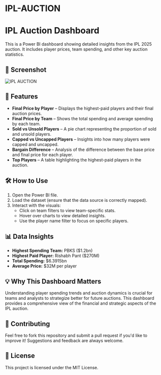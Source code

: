 # IPL-AUCTION
# IPL Auction Dashboard

This is a Power BI dashboard showing detailed insights from the IPL 2025 auction. It includes player prices, team spending, and other key auction statistics.

## 📸 Screenshot
![IPL AUCTION](https://github.com/user-attachments/assets/b7fbcc1d-27e6-4f9f-b247-89d7902167f2)


## 🚀 Features
- **Final Price by Player** – Displays the highest-paid players and their final auction prices.
- **Final Price by Team** – Shows the total spending and average spending by each team.
- **Sold vs Unsold Players** – A pie chart representing the proportion of sold and unsold players.
- **Capped vs Uncapped Players** – Insights into how many players were capped and uncapped.
- **Bargain Difference** – Analysis of the difference between the base price and final price for each player.
- **Top Players** – A table highlighting the highest-paid players in the auction.

## 🛠️ How to Use
1. Open the Power BI file.
2. Load the dataset (ensure that the data source is correctly mapped).
3. Interact with the visuals:
   - Click on team filters to view team-specific stats.
   - Hover over charts to view detailed insights.
   - Use the player name filter to focus on specific players.

## 📊 Data Insights
- **Highest Spending Team:** PBKS ($1.2bn)
- **Highest Paid Player:** Rishabh Pant ($270M)
- **Total Spending:** $6.3915bn
- **Average Price:** $32M per player

## 💡 Why This Dashboard Matters
Understanding player spending trends and auction dynamics is crucial for teams and analysts to strategize better for future auctions. This dashboard provides a comprehensive view of the financial and strategic aspects of the IPL auction.

## 🤝 Contributing
Feel free to fork this repository and submit a pull request if you'd like to improve it! Suggestions and feedback are always welcome.

## 📄 License
This project is licensed under the MIT License.

